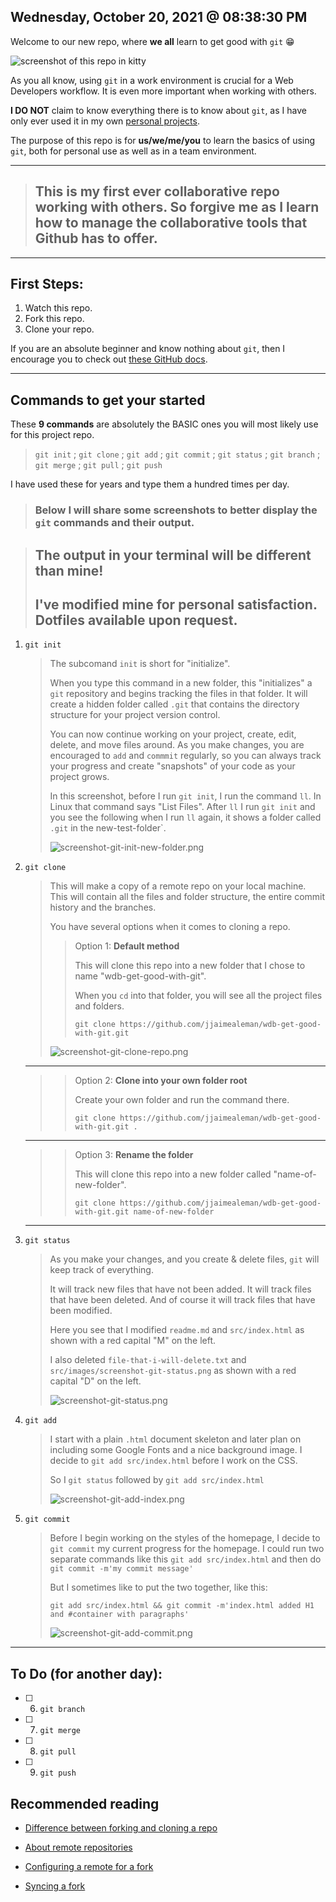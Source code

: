 ## Wednesday, October 20, 2021 @ 08:38:30 PM

Welcome to our new repo, where **we all** learn to get good with `git` 😁

![screenshot of this repo in kitty](src/images/screenshot-this-repo.png)

As you all know, using `git` in a work environment is crucial for a Web Developers workflow. It is even more important when working with others.

**I DO NOT** claim to know everything there is to know about `git`, as I have only ever used it in my own [personal projects](https://github.com/jjaimealeman).

The purpose of this repo is for **us/we/me/you** to learn the basics of using `git`, both for personal use as well as in a team environment.

---

> ## This is my first ever collaborative repo working with others. So forgive me as I learn how to manage the collaborative tools that Github has to offer.

---

## First Steps:

1. Watch this repo.
2. Fork this repo.
3. Clone your repo.

If you are an absolute beginner and know nothing about `git`, then I encourage you to check out [these GitHub docs](https://docs.github.com/en/get-started/using-git).

---

## Commands to get your started

These **9 commands** are absolutely the BASIC ones you will most likely use for this project repo.

> `git init` ; `git clone` ; `git add` ; `git commit` ; `git status` ; `git branch` ; `git merge` ; `git pull` ; `git push`

I have used these for years and type them a hundred times per day.

> ### Below I will share some screenshots to better display the `git` commands and their output.

> ## **The output in your terminal will be different than mine!**
>
> ## I've modified mine for personal satisfaction. Dotfiles available upon request.

1. `git init`
    > The subcomand `init` is short for "initialize".
    >
    > When you type this command in a new folder, this "initializes" a `git` repository and begins tracking the files in that folder. It will create a hidden folder called `.git` that contains the directory structure for your project version control.
    >
    > You can now continue working on your project, create, edit, delete, and move files around. As you make changes, you are encouraged to `add` and `commmit` regularly, so you can always track your progress and create "snapshots" of your code as your project grows.
    >
    > In this screenshot, before I run `git init`, I run the command `ll`. In Linux that command says "List Files". After `ll` I run `git init` and you see the following when I run `ll` again, it shows a folder called `.git` in the new-test-folder`.
    >
    > ![screenshot-git-init-new-folder.png](src/images/screenshot-git-init-new-folder.png)
2. `git clone`

    > This will make a copy of a remote repo on your local machine. This will contain all the files and folder structure, the entire commit history and the branches.
    >
    > You have several options when it comes to cloning a repo.
    >
    > > Option 1: **Default method**
    > >
    > > This will clone this repo into a new folder that I chose to name "wdb-get-good-with-git".
    > >
    > > When you `cd` into that folder, you will see all the project files and folders.
    > >
    > > `git clone https://github.com/jjaimealeman/wdb-get-good-with-git.git`
    >
    > ![screenshot-git-clone-repo.png](src/images/screenshot-git-clone-repo.png)

    ***

    > > Option 2: **Clone into your own folder root**
    > >
    > > Create your own folder and run the command there.
    > >
    > > `git clone https://github.com/jjaimealeman/wdb-get-good-with-git.git .`

    ***

    > > Option 3: **Rename the folder**
    > >
    > > This will clone this repo into a new folder called "name-of-new-folder".
    > >
    > > `git clone https://github.com/jjaimealeman/wdb-get-good-with-git.git name-of-new-folder`

    ***

3. `git status`

    > As you make your changes, and you create & delete files, `git` will keep track of everything.
    >
    > It will track new files that have not been added. It will track files that have been deleted. And of course it will track files that have been modified.
    >
    > Here you see that I modified `readme.md` and `src/index.html` as shown with a red capital "M" on the left.
    >
    > I also deleted `file-that-i-will-delete.txt` and `src/images/screenshot-git-status.png` as shown with a red capital "D" on the left.
    >
    > ![screenshot-git-status.png](src/images/screenshot-git-status.png)

4. `git add`

    > I start with a plain `.html` document skeleton and later plan on including some Google Fonts and a nice background image. I decide to `git add src/index.html` before I work on the CSS.
    >
    > So I `git status` followed by `git add src/index.html`
    >
    > ![screenshot-git-add-index.png](src/images/screenshot-git-add-index.png)

5. `git commit`

    > Before I begin working on the styles of the homepage, I decide to `git commit` my current progress for the homepage.
    > I could run two separate commands like this `git add src/index.html` and then do `git commit -m'my commit message'`
    >
    > But I sometimes like to put the two together, like this:
    >
    > `git add src/index.html && git commit -m'index.html added H1 and #container with paragraphs'`
    >
    > ![screenshot-git-add-commit.png](src/images/screenshot-git-add-commit.png)

---

## To Do (for another day):

-   [ ] 6. `git branch`
-   [ ] 7. `git merge`
-   [ ] 8. `git pull`
-   [ ] 9. `git push`

## Recommended reading

-   [Difference between forking and cloning a repo](https://github.community/t/the-difference-between-forking-and-cloning-a-repository/10189)

-   [About remote repositories](https://docs.github.com/en/get-started/getting-started-with-git/about-remote-repositories)

-   [Configuring a remote for a fork](https://docs.github.com/en/github/collaborating-with-pull-requests/working-with-forks/configuring-a-remote-for-a-fork)

-   [Syncing a fork](https://docs.github.com/en/github/collaborating-with-pull-requests/working-with-forks/syncing-a-fork)
